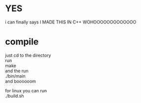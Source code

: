 # YES
i can finally says I MADE THIS IN C++ WOHOOOOOOOOOOOOO


# compile
just cd to the directory\
run\
make\
and the run\
./bin/main\
and boooooom

for linux you can run\
./build.sh
